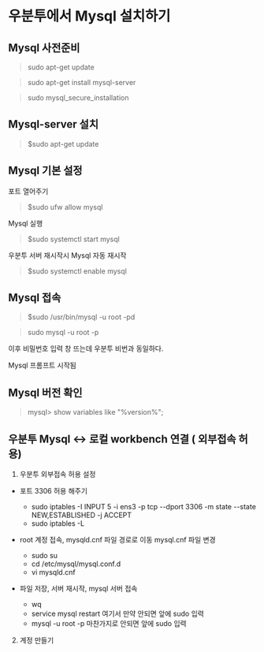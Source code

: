 # 우분투에서 Mysql 설치하기

## Mysql 사전준비
>sudo apt-get update

>sudo apt-get install mysql-server

>sudo mysql_secure_installation

## Mysql-server 설치
> $sudo apt-get update

## Mysql 기본 설정
포트 열어주기
> $sudo ufw allow mysql

Mysql 실행
> $sudo systemctl start mysql

우분투 서버 재시작시 Mysql 자동 재시작
> $sudo systemctl enable mysql

## Mysql 접속
> $sudo /usr/bin/mysql -u root -pd
 
>sudo mysql -u root -p

이후 비밀번호 입력 창 뜨는데 우분투 비번과 동일하다.

Mysql 프롬프트 시작됨

## Mysql 버전 확인
> mysql> show variables like "%version%";

## 우분투 Mysql <-> 로컬 workbench 연결 ( 외부접속 허용)
1. 우분투 외부접속 허용 설정
- 포트 3306 허용 해주기
  - sudo iptables -I INPUT 5 -i ens3 -p tcp --dport 3306 -m state --state NEW,ESTABLISHED -j ACCEPT
  - sudo iptables -L  

- root 계정 접속, mysqld.cnf 파일 경로로 이동 mysql.cnf 파일 변경
  - sudo su
  - cd /etc/mysql/mysql.conf.d
  - vi mysqld.cnf
- 파일 저장, 서버 재시작, mysql 서버 접속
  - wq
  - service mysql restart  여기서 만약 안되면 앞에 sudo 입력
  - mysql -u root -p  마찬가지로 안되면 앞에 sudo 입력 

2. 계정 만들기
